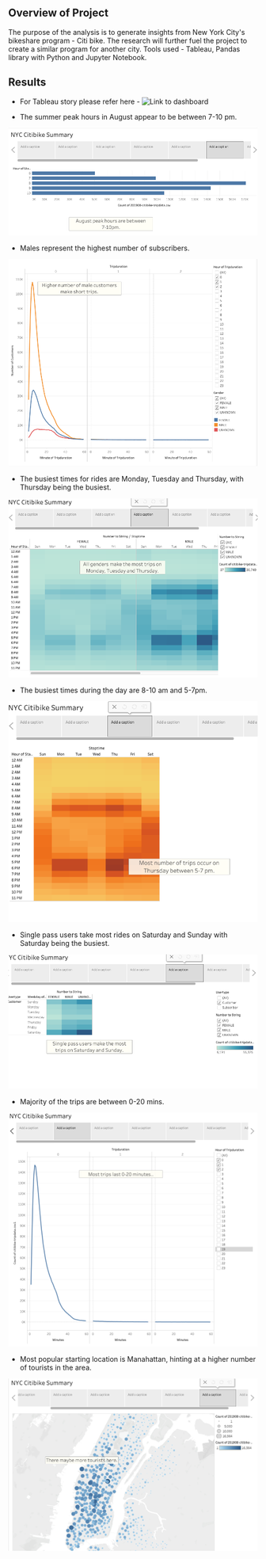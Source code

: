 ## Overview of Project

The purpose of the analysis is to generate insights from New York City's bikeshare program - Citi bike. The research will further fuel the project to create a similar program for another city.
Tools used - Tableau, Pandas library with Python and Jupyter Notebook.


## Results

* For Tableau story please refer here - 
![Link to dashboard]("https://public.tableau.com/profile/div8028#!/vizhome/NYCcitibike_16127547262800/NYCCitibikeSummary?publish=yes")

* The summer peak hours in August appear to be between 7-10 pm.

![](https://github.com/divitaN-dev/NYC_CitiBike/blob/main/visualisations/august-hours.png)


* Males represent the highest number of subscribers.

![](https://github.com/divitaN-dev/NYC_CitiBike/blob/main/visualisations/trip-duration-male.png)


* The busiest times for rides are Monday, Tuesday and Thursday, with Thursday being the busiest.

![](https://github.com/divitaN-dev/NYC_CitiBike/blob/main/visualisations/popular-days.png)


* The busiest times during the day are 8-10 am and 5-7pm.

![](https://github.com/divitaN-dev/NYC_CitiBike/blob/main/visualisations/popular-days-times.png)


* Single pass users take most rides on Saturday and Sunday with Saturday being the busiest.

![](https://github.com/divitaN-dev/NYC_CitiBike/blob/main/visualisations/single-pass-users.png)


* Majority of the trips are between 0-20 mins.

![](https://github.com/divitaN-dev/NYC_CitiBike/blob/main/visualisations/trip-duration.png)


* Most popular starting location is Manahattan, hinting at a higher number of tourists in the area.

![](https://github.com/divitaN-dev/NYC_CitiBike/blob/main/visualisations/tourist-map.png)


